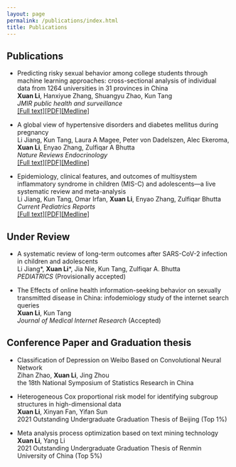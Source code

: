 ```yaml
---
layout: page
permalink: /publications/index.html
title: Publications
---
```


## Publications

- Predicting risky sexual behavior among college students through machine learning approaches: cross-sectional analysis of individual data from 1264 universities in 31 provinces in China
<br>**Xuan Li**, Hanxiyue Zhang, Shuangyu Zhao, Kun Tang<br>*JMIR public health and surveillance*<br>[[Full text]](https://pubmed.ncbi.nlm.nih.gov/36696166/)[[PDF]](https://publichealth.jmir.org/2023/1/e41162/PDF)[[Medline]](https://pubmed.ncbi.nlm.nih.gov/36696166/)

- A global view of hypertensive disorders and diabetes mellitus during pregnancy<br>Li Jiang, Kun Tang, Laura A Magee, Peter von Dadelszen, Alec Ekeroma, **Xuan Li**, Enyao Zhang, Zulfiqar A Bhutta<br>*Nature Reviews Endocrinology*<br>[[Full text]](https://www.nature.com/articles/s41574-022-00734-y)[[PDF]](https://www.nature.com/articles/s41574-022-00734-y.pdf)[[Medline]](https://pubmed.ncbi.nlm.nih.gov/36109676/)

- Epidemiology, clinical features, and outcomes of multisystem inflammatory syndrome in children (MIS-C) and adolescents—a live systematic review and meta-analysis<br>Li Jiang, Kun Tang, Omar Irfan, **Xuan Li**, Enyao Zhang, Zulfiqar Bhutta<br>*Current Pediatrics Reports*<br>[[Full text]](https://www.ncbi.nlm.nih.gov/pmc/articles/PMC9072767/)[[PDF]](https://www.ncbi.nlm.nih.gov/pmc/articles/PMC9072767/pdf/40124_2022_Article_264.pdf)[[Medline]](https://pubmed.ncbi.nlm.nih.gov/35540721/)

## Under Review

- A systematic review of long-term outcomes after SARS-CoV-2 infection in children and adolescents<br>Li Jiang*, **Xuan Li***, Jia Nie, Kun Tang, Zulfiqar A. Bhutta<br>*PEDIATRICS* (Provisionally accepted)

- The Effects of online health information-seeking behavior on sexually transmitted disease in China: infodemiology study of the internet search queries<br>**Xuan Li**, Kun Tang<br>*Journal of Medical Internet Research* (Accepted)

## Conference Paper and Graduation thesis
- Classification of Depression on Weibo Based on Convolutional Neural Network<br>Zihan Zhao, **Xuan Li**, Jing Zhou<br>the 18th National Symposium of Statistics Research in China

- Heterogeneous Cox proportional risk model for identifying subgroup structures in high-dimensional data<br>**Xuan Li**, Xinyan Fan, Yifan Sun<br>2021 Outstanding Undergraduate Graduation Thesis of Beijing (Top 1%)

- Meta analysis process optimization based on text mining technology<br>**Xuan Li**, Yang Li<br>2021 Outstanding Undergraduate Graduation Thesis of Renmin University of China (Top 5%)
